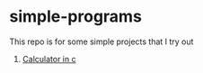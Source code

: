 # simple-programs

This repo is for some simple projects that I try out 
1. [Calculator in c](https://github.com/abhiknowswhy/simple-programs/tree/main/calculator%20in%20c)
